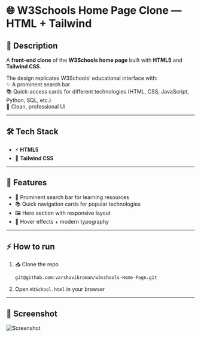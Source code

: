 # 🌐 W3Schools Home Page Clone — HTML + Tailwind 

## 📖 Description  
A **front-end clone** of the **W3Schools home page** built with **HTML5** and **Tailwind CSS**.  

The design replicates W3Schools’ educational interface with:  
✨ A prominent search bar  
📚 Quick-access cards for different technologies (HTML, CSS, JavaScript, Python, SQL, etc.)  
🎨 Clean, professional UI 

---

## 🛠️ Tech Stack  
- ⚡ **HTML5**  
- 🎨 **Tailwind CSS**  

---

## 🚀 Features  
- 🔎 Prominent search bar for learning resources  
- 📚 Quick navigation cards for popular technologies  
- 🖼️ Hero section with responsive layout
- 🎨 Hover effects + modern typography   

---

## ⚡ How to run  
1. 📥 Clone the repo  
   ```bash
   git@github.com:varshavikraman/w3schools-Home-Page.git 
2. Open `W3School.html` in your browser

---

## 📸 Screenshot 

![Screenshot](Screenshot/screenshot-desktop.png)

